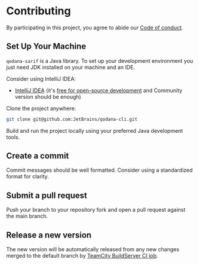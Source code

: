 # Contributing

By participating in this project, you agree to abide our [Code of conduct](.github/CODE_OF_CONDUCT.md).

## Set Up Your Machine

`qodana-sarif` is a Java library. To set up your development environment you just need JDK installed on your machine and an IDE.

Consider using IntelliJ IDEA:

- [IntelliJ IDEA](https://www.jetbrains.com/idea/) (it's [free for open-source development](https://www.jetbrains.com/community/opensource/) and Community version should be enough)

Clone the project anywhere:

```sh
git clone git@github.com:JetBrains/qodana-cli.git
```

Build and run the project locally using your preferred Java development tools.

## Create a commit

Commit messages should be well formatted. Consider using a standardized format for clarity.

## Submit a pull request

Push your branch to your repository fork and open a pull request against the
main branch.

## Release a new version

The new version will be automatically released from any new changes merged to the default branch by [TeamCity BuildServer CI job](https://buildserver.labs.intellij.net/buildConfiguration/StaticAnalysis_Build_QodanaSarifLibraryBuildAndDeploy).
